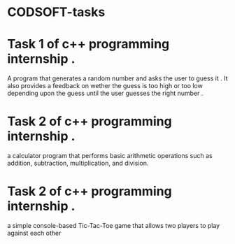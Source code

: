 # CODSOFT-tasks
# Task 1 of c++ programming internship . 
A program that generates a random number and asks the user to guess it . It also provides a feedback on wether the guess is too high or too low depending upon the guess until the user guesses the right number .
# Task 2 of c++ programming internship .
a calculator program that performs basic arithmetic
operations such as addition, subtraction, multiplication, and
division.
# Task 2 of c++ programming internship .
a simple console-based Tic-Tac-Toe game that
allows two players to play against each other
